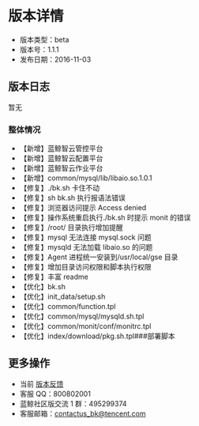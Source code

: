 # 版本详情

- 版本类型：beta
- 版本号：1.1.1
- 发布日期：2016-11-03


## 版本日志

暂无

### 整体情况

- 【新增】蓝鲸智云管控平台
- 【新增】蓝鲸智云配置平台
- 【新增】蓝鲸智云作业平台
- 【新增】common/mysql/lib/libaio.so.1.0.1
- 【修复】./bk.sh 卡住不动
- 【修复】sh bk.sh 执行报语法错误
- 【修复】浏览器访问提示 Access denied
- 【修复】操作系统重启执行./bk.sh 时提示 monit 的错误
- 【修复】/root/ 目录执行增加提醒
- 【修复】mysql 无法连接 mysql.sock 问题
- 【修复】mysqld 无法加载 libaio.so 的问题
- 【修复】Agent 进程统一安装到/usr/local/gse 目录
- 【修复】增加目录访问权限和脚本执行权限
- 【修复】丰富 readme
- 【优化】bk.sh
- 【优化】init_data/setup.sh
- 【优化】common/function.tpl
- 【优化】common/mysql/mysqld.sh.tpl
- 【优化】common/monit/conf/monitrc.tpl
- 【优化】index/download/pkg.sh.tpl###部署脚本

## 更多操作

- 当前 [版本反馈](http://bk.tencent.com/s-mart/community)
- 客服 QQ：800802001
- 蓝鲸社区版交流 1 群：495299374
- 客服邮箱：contactus_bk@tencent.com
